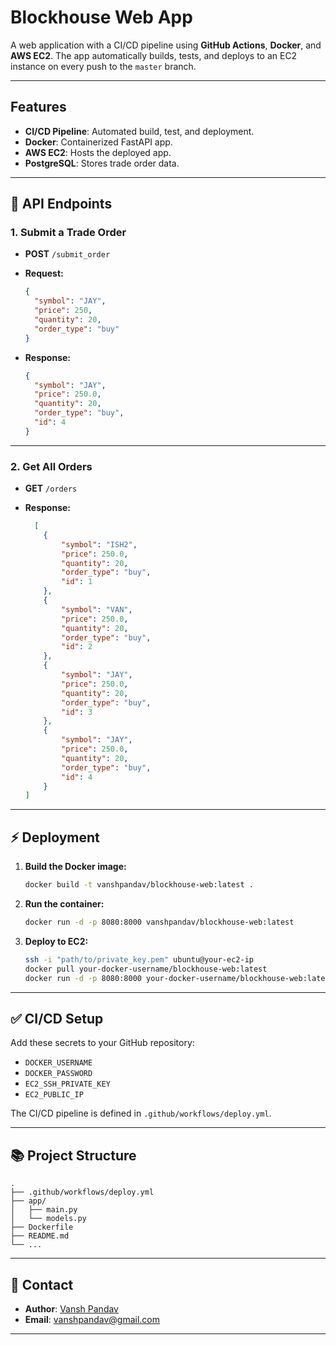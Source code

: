 
# Blockhouse Web App

A web application with a CI/CD pipeline using **GitHub Actions**, **Docker**, and **AWS EC2**. The app automatically builds, tests, and deploys to an EC2 instance on every push to the `master` branch.

---

## Features

- **CI/CD Pipeline**: Automated build, test, and deployment.
- **Docker**: Containerized FastAPI app.
- **AWS EC2**: Hosts the deployed app.
- **PostgreSQL**: Stores trade order data.

---

## 📡 API Endpoints

### 1. **Submit a Trade Order**
- **POST** `/submit_order`
- **Request:**

  ```json
  {
    "symbol": "JAY",
    "price": 250,
    "quantity": 20,
    "order_type": "buy"
  }
  ```
- **Response:**

  ```json
  {
    "symbol": "JAY",
    "price": 250.0,
    "quantity": 20,
    "order_type": "buy",
    "id": 4
  }
  ```

---

### 2. **Get All Orders**
- **GET** `/orders`
- **Response:**

  ```json
    [
      {
          "symbol": "ISH2",
          "price": 250.0,
          "quantity": 20,
          "order_type": "buy",
          "id": 1
      },
      {
          "symbol": "VAN",
          "price": 250.0,
          "quantity": 20,
          "order_type": "buy",
          "id": 2
      },
      {
          "symbol": "JAY",
          "price": 250.0,
          "quantity": 20,
          "order_type": "buy",
          "id": 3
      },
      {
          "symbol": "JAY",
          "price": 250.0,
          "quantity": 20,
          "order_type": "buy",
          "id": 4
      }
  ]
  ```

---

## ⚡ Deployment

1. **Build the Docker image:**

   ```bash
   docker build -t vanshpandav/blockhouse-web:latest .
   ```

2. **Run the container:**

   ```bash
   docker run -d -p 8080:8000 vanshpandav/blockhouse-web:latest
   ```

3. **Deploy to EC2:**

   ```bash
   ssh -i "path/to/private_key.pem" ubuntu@your-ec2-ip
   docker pull your-docker-username/blockhouse-web:latest
   docker run -d -p 8080:8000 your-docker-username/blockhouse-web:latest
   ```

---

## ✅ CI/CD Setup

Add these secrets to your GitHub repository:

- `DOCKER_USERNAME`
- `DOCKER_PASSWORD`
- `EC2_SSH_PRIVATE_KEY`
- `EC2_PUBLIC_IP`

The CI/CD pipeline is defined in `.github/workflows/deploy.yml`.

---

## 📚 Project Structure

```
.
├── .github/workflows/deploy.yml
├── app/
│   ├── main.py
│   └── models.py
├── Dockerfile
├── README.md
└── ...
```

---

## 🔗 Contact

- **Author**: [Vansh Pandav](https://www.linkedin.com/in/vansh-pandav-aab281141)  
- **Email**: vanshpandav@gmail.com  

---
